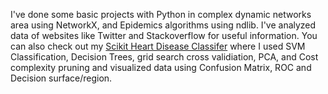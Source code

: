 I've done some basic projects with Python in complex dynamic networks area using NetworkX, and Epidemics algorithms using ndlib. I've analyzed data of websites like Twitter and Stackoverflow for useful information. You can also check out my [Scikit Heart Disease Classifer](https://github.com/avestura/scikit-heart-disease-classifier) where I used SVM Classification, Decision Trees, grid search cross validiation, PCA, and Cost complexity pruning and visualized data using Confusion Matrix, ROC and Decision surface/region.
